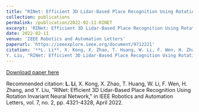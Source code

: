 ```yaml
---
title: "RINet: Efficient 3D Lidar-Based Place Recognition Using Rotation Invariant Neural Network"
collection: publications
permalink: /publication/2022-02-11-RINET
excerpt: 'RINet: Efficient 3D Lidar-Based Place Recognition Using Rotation Invariant Neural Network.'
date: 2022-02-11
venue: 'IEEE Robotics and Automation Letters'
paperurl: 'https://ieeexplore.ieee.org/document/9712221'
citation: '**L. Li**, X. Kong, X. Zhao, T. Huang, W. Li, F. Wen, H. Zhang, and
Y. Liu, "RINet: Efficient 3D Lidar-Based Place Recognition Using Rotation Invariant Neural Network," in IEEE Robotics and Automation Letters, vol. 7, no. 2, pp. 4321-4328, April 2022.'
---
```

<!-- RINet: Efficient 3D Lidar-Based Place Recognition Using Rotation Invariant Neural Network. -->

[Download paper here](https://ieeexplore.ieee.org/document/9712221)

Recommended citation: **L. Li**, X. Kong, X. Zhao, T. Huang, W. Li, F. Wen, H. Zhang, and
Y. Liu, "RINet: Efficient 3D Lidar-Based Place Recognition Using Rotation Invariant Neural Network," in IEEE Robotics and Automation Letters, vol. 7, no. 2, pp. 4321-4328, April 2022.